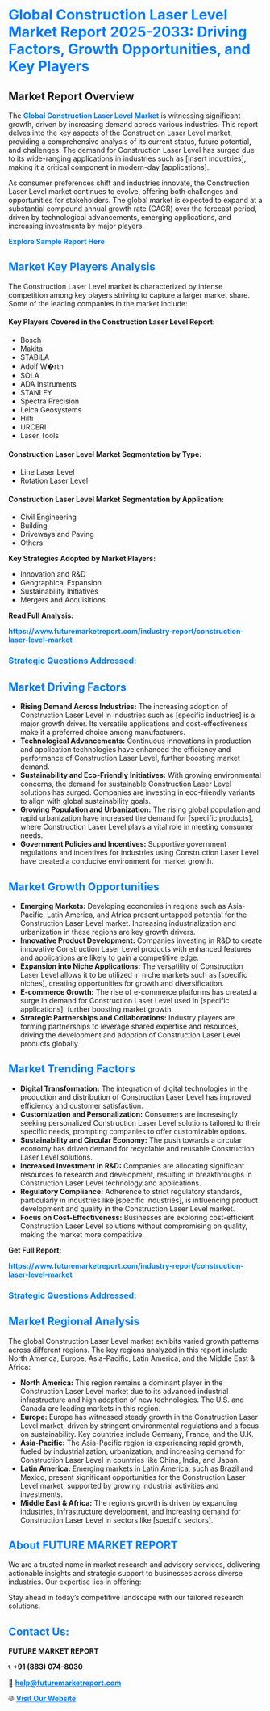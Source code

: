 <h1 style="color: #007BFF;">Global Construction Laser Level Market Report 2025-2033: Driving Factors, Growth Opportunities, and Key Players</h1>

<section id="overview">
<h2>Market Report Overview</h2>
<p>The <a href="https://www.futuremarketreport.com/industry-report/construction-laser-level-market" style="color: #007BFF; text-decoration: none;"><strong>Global Construction Laser Level Market</strong></a> is witnessing significant growth, driven by increasing demand across various industries. This report delves into the key aspects of the Construction Laser Level market, providing a comprehensive analysis of its current status, future potential, and challenges. The demand for Construction Laser Level has surged due to its wide-ranging applications in industries such as [insert industries], making it a critical component in modern-day [applications].</p>
<p>As consumer preferences shift and industries innovate, the Construction Laser Level market continues to evolve, offering both challenges and opportunities for stakeholders. The global market is expected to expand at a substantial compound annual growth rate (CAGR) over the forecast period, driven by technological advancements, emerging applications, and increasing investments by major players.</p>
</section>

<section id="overview">
<p><a href="https://www.futuremarketreport.com/request-sample/reportId=42742" style="color: #007BFF; text-decoration: none;"><strong>Explore Sample Report Here</strong></a></p>
</section>

<section id="key-players">
<h2 style="color: #007BFF;">Market Key Players Analysis</h2>
<p>The Construction Laser Level market is characterized by intense competition among key players striving to capture a larger market share. Some of the leading companies in the market include:</p>
<h4>Key Players Covered in the Construction Laser Level Report:</h4>
<ul><li>Bosch</li><li>Makita</li><li>STABILA</li><li>Adolf W�rth</li><li>SOLA</li><li>ADA Instruments</li><li>STANLEY</li><li>Spectra Precision</li><li>Leica Geosystems</li><li>Hilti</li><li>URCERI</li><li>Laser Tools</li></ul>
<h4>Construction Laser Level Market Segmentation by Type:</h4>
<ul><li>Line Laser Level</li><li>Rotation Laser Level</li></ul>

<h4>Construction Laser Level Market Segmentation by Application:</h4>
<ul><li>Civil Engineering</li><li>Building</li><li>Driveways and Paving</li><li>Others</li></ul>
<p><strong>Key Strategies Adopted by Market Players:</strong></p>
<ul>
<li>Innovation and R&D</li>
<li>Geographical Expansion</li>
<li>Sustainability Initiatives</li>
<li>Mergers and Acquisitions</li>
</ul>
</section>

<section>
<p><strong>Read Full Analysis: </strong></p><a href="https://www.futuremarketreport.com/industry-report/construction-laser-level-market" style="color: #007BFF; text-decoration: none;"><strong>https://www.futuremarketreport.com/industry-report/construction-laser-level-market</strong></a>
<h3 style="color: #007BFF;">Strategic Questions Addressed:</h3>
</section>

<section id="driving-factors">
<h2 style="color: #007BFF;">Market Driving Factors</h2>
<ul>
<li><strong>Rising Demand Across Industries:</strong> The increasing adoption of Construction Laser Level in industries such as [specific industries] is a major growth driver. Its versatile applications and cost-effectiveness make it a preferred choice among manufacturers.</li>
<li><strong>Technological Advancements:</strong> Continuous innovations in production and application technologies have enhanced the efficiency and performance of Construction Laser Level, further boosting market demand.</li>
<li><strong>Sustainability and Eco-Friendly Initiatives:</strong> With growing environmental concerns, the demand for sustainable Construction Laser Level solutions has surged. Companies are investing in eco-friendly variants to align with global sustainability goals.</li>
<li><strong>Growing Population and Urbanization:</strong> The rising global population and rapid urbanization have increased the demand for [specific products], where Construction Laser Level plays a vital role in meeting consumer needs.</li>
<li><strong>Government Policies and Incentives:</strong> Supportive government regulations and incentives for industries using Construction Laser Level have created a conducive environment for market growth.</li>
</ul>
</section>

<section id="growth-opportunities">
<h2 style="color: #007BFF;">Market Growth Opportunities</h2>
<ul>
<li><strong>Emerging Markets:</strong> Developing economies in regions such as Asia-Pacific, Latin America, and Africa present untapped potential for the Construction Laser Level market. Increasing industrialization and urbanization in these regions are key growth drivers.</li>
<li><strong>Innovative Product Development:</strong> Companies investing in R&D to create innovative Construction Laser Level products with enhanced features and applications are likely to gain a competitive edge.</li>
<li><strong>Expansion into Niche Applications:</strong> The versatility of Construction Laser Level allows it to be utilized in niche markets such as [specific niches], creating opportunities for growth and diversification.</li>
<li><strong>E-commerce Growth:</strong> The rise of e-commerce platforms has created a surge in demand for Construction Laser Level used in [specific applications], further boosting market growth.</li>
<li><strong>Strategic Partnerships and Collaborations:</strong> Industry players are forming partnerships to leverage shared expertise and resources, driving the development and adoption of Construction Laser Level products globally.</li>
</ul>
</section>

<section id="trending-factors">
<h2 style="color: #007BFF;">Market Trending Factors</h2>
<ul>
<li><strong>Digital Transformation:</strong> The integration of digital technologies in the production and distribution of Construction Laser Level has improved efficiency and customer satisfaction.</li>
<li><strong>Customization and Personalization:</strong> Consumers are increasingly seeking personalized Construction Laser Level solutions tailored to their specific needs, prompting companies to offer customizable options.</li>
<li><strong>Sustainability and Circular Economy:</strong> The push towards a circular economy has driven demand for recyclable and reusable Construction Laser Level solutions.</li>
<li><strong>Increased Investment in R&D:</strong> Companies are allocating significant resources to research and development, resulting in breakthroughs in Construction Laser Level technology and applications.</li>
<li><strong>Regulatory Compliance:</strong> Adherence to strict regulatory standards, particularly in industries like [specific industries], is influencing product development and quality in the Construction Laser Level market.</li>
<li><strong>Focus on Cost-Effectiveness:</strong> Businesses are exploring cost-efficient Construction Laser Level solutions without compromising on quality, making the market more competitive.</li>
</ul>
</section>

<section>
<p><strong>Get Full Report: </strong></p><a href="https://www.futuremarketreport.com/industry-report/construction-laser-level-market" style="color: #007BFF; text-decoration: none;"><strong>https://www.futuremarketreport.com/industry-report/construction-laser-level-market</strong></a>
<h3 style="color: #007BFF;">Strategic Questions Addressed:</h3>
</section>


<section id="regional-analysis">
<h2 style="color: #007BFF;">Market Regional Analysis</h2>
<p>The global Construction Laser Level market exhibits varied growth patterns across different regions. The key regions analyzed in this report include North America, Europe, Asia-Pacific, Latin America, and the Middle East & Africa:</p>
<ul>
<li><strong>North America:</strong> This region remains a dominant player in the Construction Laser Level market due to its advanced industrial infrastructure and high adoption of new technologies. The U.S. and Canada are leading markets in this region.</li>
<li><strong>Europe:</strong> Europe has witnessed steady growth in the Construction Laser Level market, driven by stringent environmental regulations and a focus on sustainability. Key countries include Germany, France, and the U.K.</li>
<li><strong>Asia-Pacific:</strong> The Asia-Pacific region is experiencing rapid growth, fueled by industrialization, urbanization, and increasing demand for Construction Laser Level in countries like China, India, and Japan.</li>
<li><strong>Latin America:</strong> Emerging markets in Latin America, such as Brazil and Mexico, present significant opportunities for the Construction Laser Level market, supported by growing industrial activities and investments.</li>
<li><strong>Middle East & Africa:</strong> The region’s growth is driven by expanding industries, infrastructure development, and increasing demand for Construction Laser Level in sectors like [specific sectors].</li>
</ul>
</section>

<footer>
<h2 style="color: #007BFF;">About FUTURE MARKET REPORT</h2>
<p>We are a trusted name in market research and advisory services, delivering actionable insights and strategic support to businesses across diverse industries. Our expertise lies in offering:</p>

<p>Stay ahead in today’s competitive landscape with our tailored research solutions.</p>

<h2 style="color: #007BFF;">Contact Us:</h2>
<p><strong>FUTURE MARKET REPORT</strong></p>
<p>📞 <strong>+91 (883) 074-8030</strong></p>
<p>📧 <strong><a href="mailto:help@futuremarketreport.com" style="color: #007BFF;">help@futuremarketreport.com</a></strong></p>
<p>🌐 <strong><a href="https://www.futuremarketreport.com/" style="color: #007BFF;">Visit Our Website</a></strong></p>
</footer>